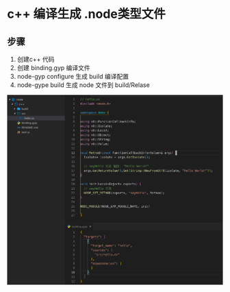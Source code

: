 # c++ 编译生成 .node类型文件

##  步骤
1.  创建c++ 代码
2.  创建 binding.gyp 编译文件
3.  node-gyp configure 生成 build 编译配置
4.  node-gype build  生成 node 文件到 build/Relase


![](./imgs/c++.png)

